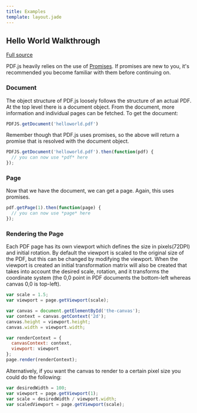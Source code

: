 ```yaml
---
title: Examples
template: layout.jade
---
```


## Hello World Walkthrough

[Full source](https://github.com/mozilla/pdf.js/tree/master/examples/helloworld)

PDF.js heavily relies on the use of [Promises](https://developer.mozilla.org/docs/Web/JavaScript/Reference/Global_Objects/Promise). If promises are new to you, it's recommended you become familiar with them before continuing on.

### Document

The object structure of PDF.js loosely follows the structure of an actual PDF. At the top level there is a document object. From the document, more information and individual pages can be fetched. To get the document:

```js
PDFJS.getDocument('helloworld.pdf')
```

Remember though that PDF.js uses promises, so the above will return a promise that is resolved with the document object.

```js
PDFJS.getDocument('helloworld.pdf').then(function(pdf) {
  // you can now use *pdf* here
});
```

### Page
Now that we have the document, we can get a page. Again, this uses promises.

```js
pdf.getPage(1).then(function(page) {
  // you can now use *page* here
});
```

### Rendering the Page
Each PDF page has its own viewport which defines the size in pixels(72DPI) and initial rotation. By default the viewport is scaled to the original size of the PDF, but this can be changed by modifying the viewport. When the viewport is created an initial transformation matrix will also be created that takes into account the desired scale, rotation, and it transforms the coordinate system (the 0,0 point in PDF documents the bottom-left whereas canvas 0,0 is top-left).

```js
var scale = 1.5;
var viewport = page.getViewport(scale);

var canvas = document.getElementById('the-canvas');
var context = canvas.getContext('2d');
canvas.height = viewport.height;
canvas.width = viewport.width;

var renderContext = {
  canvasContext: context,
  viewport: viewport
};
page.render(renderContext);
```

Alternatively, if you want the canvas to render to a certain pixel size you could do the following:

```js
var desiredWidth = 100;
var viewport = page.getViewport(1);
var scale = desiredWidth / viewport.width;
var scaledViewport = page.getViewport(scale);
```


